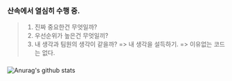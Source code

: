 
### 산속에서 열심히 수행 중. 
> 1. 진짜 중요한건 무엇일까?
> 2. 우선순위가 높은건 무엇일끼?
> 3. 내 생각과 팀원의 생각이 같을까? => 내 생각을 설득하기. => 이유없는 코드는 없다. 

### 


![Anurag's github stats](https://github-readme-stats.vercel.app/api?username=rising-jun&count_private=true&theme=dracula)
